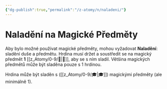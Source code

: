```yaml
---
{"dg-publish":true,"permalink":"/z-atomy/n/naladeni/"}
---
```


# Naladění na Magické Předměty
Aby bylo možné používat magické předměty, mohou vyžadovat **Naladění**: sladění duše a předmětu. 
Hrdina musí držet a soustředit se na magický předmět **1** [[z_Atomy/0-9/🪫\|🪫]], aby se s ním sladil. Většina magických předmětů může být sladěna pouze s 1 hrdinou.

Hrdina může být sladěn s ([[z_Atomy/0-9/🎓\|🎓]]) magickými předměty (ale minimálně 1).